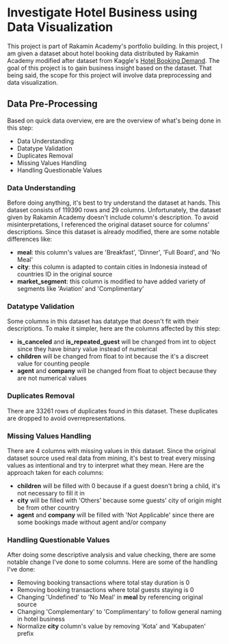 # Investigate Hotel Business using Data Visualization

This project is part of Rakamin Academy's portfolio building. In this project, I am given a dataset about hotel booking data distributed by Rakamin Academy modified after dataset from Kaggle's [Hotel Booking Demand](https://www.kaggle.com/datasets/jessemostipak/hotel-booking-demand). The goal of this project is to gain business insight based on the dataset. That being said, the scope for this project will involve data preprocessing and data visualization.

## Data Pre-Processing
Based on quick data overview, ere are the overview of what's being done in this step:
- Data Understanding
- Datatype Validation
- Duplicates Removal
- Missing Values Handling
- Handling Questionable Values

### Data Understanding
Before doing anything, it's best to try understand the dataset at hands. This dataset consists of 119390 rows and 29 columns. Unfortunately, the dataset given by Rakamin Academy doesn't include column's description. To avoid misinterpretations, I referenced the original dataset source for columns' descriptions. Since this dataset is already modified, there are some notable differences like:
- **meal**: this column's values are 'Breakfast', 'Dinner', 'Full Board', and 'No Meal'
- **city**: this column is adapted to contain cities in Indonesia instead of countries ID in the original source
- **market_segment**: this column is modified to have added variety of segments like 'Aviation' and 'Complimentary'

### Datatype Validation
Some columns in this dataset has datatype that doesn't fit with their descriptions. To make it simpler, here are the columns affected by this step:
- **is_canceled** and **is_repeated_guest** will be changed from int to object since they have binary value instead of numerical
- **children** will be changed from float to int because the it's a discreet value for counting people
- **agent** and **company** will be changed from float to object because they are not numerical values

### Duplicates Removal
There are 33261 rows of duplicates found in this dataset. These duplicates are dropped to avoid overrepresentations.

### Missing Values Handling
There are 4 columns with missing values in this dataset. Since the original dataset source used real data from mining, it's best to treat every missing values as intentional and try to interpret what they mean. Here are the approach taken for each columns:
- **children** will be filled with 0 because if a guest doesn't bring a child, it's not necessary to fill it in
- **city** will be filled with 'Others' because some guests' city of origin might be from other country
- **agent** and **company** will be filled with 'Not Applicable' since there are some bookings made without agent and/or company

### Handling Questionable Values
After doing some descriptive analysis and value checking, there are some notable change I've done to some columns. Here are some of the handling I've done:
- Removing booking transactions where total stay duration is 0
- Removing booking transactions where total guests staying is 0
- Changing 'Undefined' to 'No Meal' in **meal** by referencing original source
- Changing 'Complementary' to 'Complimentary' to follow general naming in hotel business
- Normalize **city** column's value by removing 'Kota' and 'Kabupaten' prefix